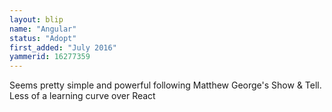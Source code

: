 ```yaml
---
layout: blip
name: "Angular"
status: "Adopt"
first_added: "July 2016"
yammerid: 16277359
---
```

Seems pretty simple and powerful following Matthew George's Show & Tell. Less of a learning curve over React
